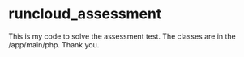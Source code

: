 # runcloud_assessment

This is my code to solve the assessment test. The classes are in the /app/main/php.
Thank you.
